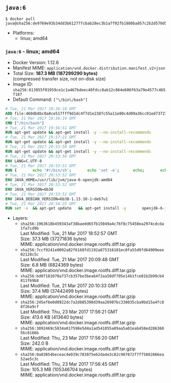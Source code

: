 ## `java:6`

```console
$ docker pull java@sha256:de9769e93b34dd3b61277fcbab28ec3b1a7f92fb1880ba857c2b2d570d5ec82f
```

-	Platforms:
	-	linux; amd64

### `java:6` - linux; amd64

-	Docker Version: 1.12.6
-	Manifest MIME: `application/vnd.docker.distribution.manifest.v2+json`
-	Total Size: **187.3 MB (187299290 bytes)**  
	(compressed transfer size, not on-disk size)
-	Image ID: `sha256:613055f01959ce1c1a467bdeec40fdcc8ab12c864e606f63a79e4577c465f187`
-	Default Command: `["\/bin\/bash"]`

```dockerfile
# Tue, 21 Mar 2017 18:36:18 GMT
ADD file:460db8bc0a8ce517fff9d1dc4f7d1e238fc55a11e80c4d09a36cc01ed7372733 in / 
# Tue, 21 Mar 2017 18:36:19 GMT
CMD ["/bin/bash"]
# Tue, 21 Mar 2017 19:56:51 GMT
RUN apt-get update && apt-get install -y --no-install-recommends 		ca-certificates 		curl 		wget 	&& rm -rf /var/lib/apt/lists/*
# Tue, 21 Mar 2017 19:57:22 GMT
RUN apt-get update && apt-get install -y --no-install-recommends 		bzr 		git 		mercurial 		openssh-client 		subversion 				procps 	&& rm -rf /var/lib/apt/lists/*
# Tue, 21 Mar 2017 20:53:50 GMT
RUN apt-get update && apt-get install -y --no-install-recommends 		bzip2 		unzip 		xz-utils 	&& rm -rf /var/lib/apt/lists/*
# Tue, 21 Mar 2017 20:53:50 GMT
ENV LANG=C.UTF-8
# Tue, 21 Mar 2017 20:53:51 GMT
RUN { 		echo '#!/bin/sh'; 		echo 'set -e'; 		echo; 		echo 'dirname "$(dirname "$(readlink -f "$(which javac || which java)")")"'; 	} > /usr/local/bin/docker-java-home 	&& chmod +x /usr/local/bin/docker-java-home
# Tue, 21 Mar 2017 20:53:52 GMT
ENV JAVA_HOME=/usr/lib/jvm/java-6-openjdk-amd64
# Tue, 21 Mar 2017 20:53:52 GMT
ENV JAVA_VERSION=6b38
# Tue, 21 Mar 2017 20:53:52 GMT
ENV JAVA_DEBIAN_VERSION=6b38-1.13.10-1~deb7u1
# Tue, 21 Mar 2017 20:54:25 GMT
RUN set -x 	&& apt-get update 	&& apt-get install -y 		openjdk-6-jdk="$JAVA_DEBIAN_VERSION" 	&& rm -rf /var/lib/apt/lists/* 	&& [ "$JAVA_HOME" = "$(docker-java-home)" ]
```

-	Layers:
	-	`sha256:1963618b459343af38baedd65fb15049a4c76f8c75458ea2974cdcda1fa7cd9b`  
		Last Modified: Tue, 21 Mar 2017 18:52:57 GMT  
		Size: 37.3 MB (37271836 bytes)  
		MIME: application/vnd.docker.image.rootfs.diff.tar.gzip
	-	`sha256:7ccf9241e0092a82f6168fd1192a875316101ec0fa55d9fd64909eee02128c5c`  
		Last Modified: Tue, 21 Mar 2017 20:09:48 GMT  
		Size: 6.8 MB (6824369 bytes)  
		MIME: application/vnd.docker.image.rootfs.diff.tar.gzip
	-	`sha256:bd07181070a737cb357be3bea64f2aa58df705e14b1fce01b2b99cb4811f69b8`  
		Last Modified: Tue, 21 Mar 2017 20:10:33 GMT  
		Size: 37.4 MB (37442499 bytes)  
		MIME: application/vnd.docker.image.rootfs.diff.tar.gzip
	-	`sha256:245ef6e0d0922dc7a2d885398d39aa26907bc338035cba9bd15a4fc88f26a9cf`  
		Last Modified: Thu, 23 Mar 2017 17:56:21 GMT  
		Size: 413.6 KB (413640 bytes)  
		MIME: application/vnd.docker.image.rootfs.diff.tar.gzip
	-	`sha256:3092469c5834a017598e5d4a1ad541055a89aa5a01eab458ed28636056c8166b`  
		Last Modified: Thu, 23 Mar 2017 17:56:20 GMT  
		Size: 242.0 B  
		MIME: application/vnd.docker.image.rootfs.diff.tar.gzip
	-	`sha256:0a83854beceac4e039c783075e62da4e3c82c907872f7ff5802866ea52ae5c3c`  
		Last Modified: Thu, 23 Mar 2017 17:56:45 GMT  
		Size: 105.3 MB (105346704 bytes)  
		MIME: application/vnd.docker.image.rootfs.diff.tar.gzip
